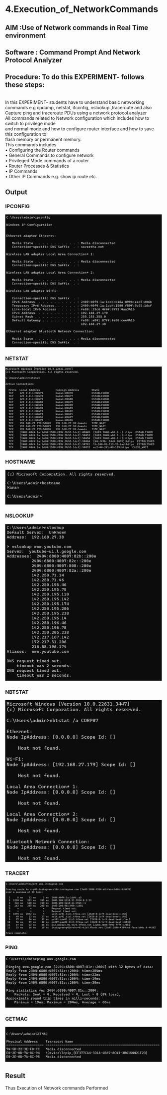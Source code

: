 # 4.Execution_of_NetworkCommands
## AIM :Use of Network commands in Real Time environment
## Software : Command Prompt And Network Protocol Analyzer
## Procedure: To do this EXPERIMENT- follows these steps:
<BR>
In this EXPERIMENT- students have to understand basic networking commands e.g cpdump, netstat, ifconfig, nslookup ,traceroute and also Capture ping and traceroute PDUs using a network protocol analyzer 
<BR>
All commands related to Network configuration which includes how to switch to privilege mode
<BR>
and normal mode and how to configure router interface and how to save this configuration to
<BR>
flash memory or permanent memory.
<BR>
This commands includes
<BR>
• Configuring the Router commands
<BR>
• General Commands to configure network
<BR>
• Privileged Mode commands of a router 
<BR>
• Router Processes & Statistics
<BR>
• IP Commands
<BR>
• Other IP Commands e.g. show ip route etc.
<BR>

## Output
### IPCONFIG
![ipconfig](image-6.png)
### NETSTAT
![netstat](image-3.png)
### HOSTNAME
![hostname](image-7.png)
### NSLOOKUP
![nslookup](image-4.png)
### NBTSTAT
![nbtstat](image-5.png)
### TRACERT
![tracert](image-2.png)
### PING
![ping](image-1.png)
### GETMAC
![getmac](image.png)
## Result
Thus Execution of Network commands Performed 
